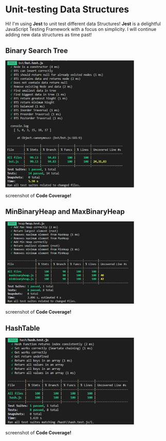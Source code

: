 # Unit-testing Data Structures

Hi! I'm using **Jest** to unit test different data Structures! **Jest**  is a delightful JavaScript Testing Framework with a focus on simplicity. I will continue adding new data structures as time past!


## Binary Search Tree 
<img  src="public/images/bstcoverage.JPG"  width='400'><br>

screenshot of **Code Coverage!**

## MinBinaryHeap and MaxBinaryHeap 
<img  src="public/images/heapcoverage.JPG"  width='400'><br>

screenshot of **Code Coverage!**

## HashTable 
<img  src="public/images/hashcoverage.JPG"  width='400'><br>

screenshot of **Code Coverage!**